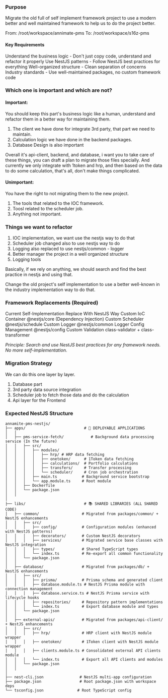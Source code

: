 ### Purpose

Migrate the old full of self implement framework project to use a modern better and well maintained framework to help us to do the project better.

From: /root/workspace/annimate-pms
To: /root/workspace/s16z-pms

#### Key Requirements

Understand the business logic - Don't just copy code, understand and refactor it properly
Use NestJS patterns - Follow NestJS best practices for everything
Well-organized structure - Clean separation of concerns
Industry standards - Use well-maintained packages, no custom framework code

### Which one is important and which are not?

#### Important:

You should keep this part's business logic like a human, understand and refactor them in a better way for maintaining them.

1. The client we have done for integrate 3rd party, that part we need to maintain.
2. Calculation logic we have done in the backend packages.
3. Database Design is also important

Overall it's api-client, backend, and database, i want you to take care of these things, you can draft a plan to migrate those files specially. And currently we only integrate with 1token and hrp, and then based on the data to do some calculation, that's all, don't make things complicated.

#### Unimportant:

You have the right to not migrating them to the new project.

1. The tools that related to the IOC framework.
2. Toosl related to the scheduler job.
3. Anything not important.

### Things we want to refactor

1. IOC implementation, we want use the nestjs way to do that
2. Scheduler job changed also to use nestjs way to do
3. Logging also replaced to use nestjs/common - logger
4. Better manager the project in a well organized structure
5. Logging tools

Basically, if we rely on anything, we should search and find the best practice in nestjs and using that.

Change the old project's self implementation to use a better well-known in the industry implementation way to do that.

### Framework Replacements (Required)

Current Self-Implementation Replace With NestJS Way
Custom IoC Container @nestjs/core (Dependency Injection)
Custom Scheduler @nestjs/schedule
Custom Logger @nestjs/common Logger
Config Management @nestjs/config
Custom Validation class-validator + class-transformer

_Principle: Search and use NestJS best practices for any framework needs. No more self-implementation._

### Migration Strategy

We can do this one layer by layer.

1. Database part
2. 3rd party data source integration
3. Scheduler job to fetch those data and do the calculation
4. Api layer for the Frontend

### Expected NestJS Structure

```
annamite-pms-nestjs/
├── apps/                          # 🚀 DEPLOYABLE APPLICATIONS
│   │
│   ├── pms-service-fetch/            # Background data processing service (In the future)
│   │   ├── src/
│   │   │   ├── modules/
│   │   │   │   ├── hrp/ # HRP data fetching
│   │   │   │   ├── onetoken/      # 1Token data fetching
│   │   │   │   ├── calculations/  # Portfolio calculations
│   │   │   │   ├── transfers/     # Transfer processing
│   │   │   │   └── scheduler/     # Cron job orchestration
│   │   │   ├── main.ts           # Background service bootstrap
│   │   │   └── app.module.ts     # Root module
│   │   ├── Dockerfile
│   │   └── package.json
│   │
│
├── libs/                          # 📚 SHARED LIBRARIES (ALL SHARED CODE)
│   ├── common/                   # Migrated from packages/common/ + NestJS enhancements
│   │   ├── src/
│   │   │   ├── config/           # Configuration modules (enhanced with NestJS patterns)
│   │   │   ├── decorators/       # Custom NestJS decorators
│   │   │   ├── services/         # Migrated service base classes with NestJS integration
│   │   │   ├── types/            # Shared TypeScript types
│   │   │   └── index.ts          # Re-export all common functionality
│   │   └── package.json
│   │
│   ├── database/                 # Migrated from packages/db/ + NestJS enhancements
│   │   ├── src/
│   │   │   ├── prisma/           # Prisma schema and generated client
│   │   │   ├── database.module.ts # NestJS Prisma module with connection management
│   │   │   ├── database.service.ts # NestJS Prisma service with lifecycle hooks
│   │   │   ├── repositories/     # Repository pattern implementations
│   │   │   └── index.ts          # Export database module and types
│   │   └── package.json
│   │
│   ├── external-apis/            # Migrated from packages/api-client/ + NestJS enhancements
│   │   ├── src/
│   │   │   ├── hrp/              # HRP client with NestJS module wrapper
│   │   │   ├── onetoken/         # 1Token client with NestJS module wrapper
│   │   │   ├── clients.module.ts # Consolidated external API clients module
│   │   │   └── index.ts          # Export all API clients and modules
│   │   └── package.json
│   │
│
├── nest-cli.json                # NestJS multi-app configuration
├── package.json                 # Root package.json with workspace deps
└── tsconfig.json               # Root TypeScript config
```
